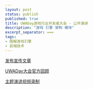 ```yaml
---
layout: post
status: publish
published: true
title: UWADay游戏行业开发者大会 - 公开演讲
description: "游戏 引擎 架构 模块"
excerpt_separator: ===
tags:
- 图解游戏引擎
- 前端技术
---
```


[发布宣传文章](https://mp.weixin.qq.com/s/uahLUd2leerGB4CkN_tHwg)

[UWADay大会官方回顾](https://mp.weixin.qq.com/s/p0-0RcxjPgatQahIcBsgfw)

[主题演讲视频录制](https://edu.uwa4d.com/course-intro/1/583?entrance=3)
